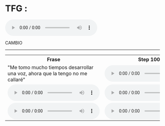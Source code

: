 # TFG : 

 
 <audio controls>
  <source src="https://drive.google.com/uc?export=download&id=1fNRgQ4MWNhaotHgSfbDuWXV5ZPK6rUht" type="audio/wav">
  Tu navegador no soporta la reproducción de audio.
</audio>

CAMBIO

***
<table>
  <tr>
    <th>Frase</th>
    <th>Step 1000</th>
    <th>Step 5000</th>
    <th>Step 10000</th>
    <th>Step 25000</th>
    <th>Step 50000</th>
    <th>Final</th>
  </tr>
  <tr>
    <td>
     "Me tomo mucho tiempos desarrollar una voz, ahora que la tengo no me callaré"
    </td>
    <td>
      <audio controls>
        <source src=https://drive.google.com/file/d/1qpmh4_Z-OT95QhOSk_VjweMlAvWf20lk/view?usp=share_link type="audio/wav">
        Tu navegador no soporta la reproducción del audio 0 en el step 1000.
      </audio>
    </td>
    <td>
      <audio controls>
        <source src=https://drive.google.com/file/d/1BHzXReSXkiLcCeYIuo361ZvlHUvF5Adq/view?usp=share_link type="audio/wav">
        Tu navegador no soporta la reproducción de audio 0 en el step 5000.
      </audio>
    </td>
   <td>
      <audio controls>
        <source src=https://drive.google.com/file/d/1rhWhAt9yThWcgsihMdSfCZ2jLfRrHW3W/view?usp=share_link type="audio/wav">
        Tu navegador no soporta la reproducción de audio 0 en el step 10000.
      </audio>
    </td>
    <td>
      <audio controls>
        <source src=https://drive.google.com/file/d/1bEpMfu-3Us3Rq6KcNrijDBMV9D1IJ5ia/view?usp=share_link type="audio/wav">
        Tu navegador no soporta la reproducción de audio 0 en el step 25000.
      </audio>
    </td>
    <td>
      <audio controls>
        <source src=https://drive.google.com/file/d/1IB3ul9HwJn949xCvUdiKo-X00AeB7XlU/view?usp=share_link type="audio/wav">
        Tu navegador no soporta la reproducción de audio 0 en el step 50000.
      </audio>
    </td>
   <td>
      <audio controls>
        <source src=https://drive.google.com/file/d/1E9QxN6-K3CcU9zcOFEn5EhxisNglPC46/view?usp=share_link type="audio/wav">
        Tu navegador no soporta la reproducción de audio 0 en el step final.
      </audio>
    </td>
   
   
   
  </tr>
  <tr>
    <td>
      <audio controls>
        <source src="ruta_del_audio4" type="tipo_de_audio">
        Tu navegador no soporta la reproducción de audio.
      </audio>
    </td>
    <td>
      <audio controls>
        <source src="ruta_del_audio5" type="tipo_de_audio">
        Tu navegador no soporta la reproducción de audio.
      </audio>
    </td>
    <td>
      <audio controls>
        <source src="ruta_del_audio6" type="tipo_de_audio">
        Tu navegador no soporta la reproducción de audio.
      </audio>
    </td>
  </tr>
  <tr>
    <td>
      <audio controls>
        <source src="ruta_del_audio7" type="tipo_de_audio">
        Tu navegador no soporta la reproducción de audio.
      </audio>
    </td>
    <td>
      <audio controls>
        <source src="ruta_del_audio8" type="tipo_de_audio">
        Tu navegador no soporta la reproducción de audio.
      </audio>
    </td>
    <td>
      <audio controls>
        <source src="ruta_del_audio9" type="tipo_de_audio">
        Tu navegador no soporta la reproducción de audio.
      </audio>
    </td>
  </tr>
</table>
